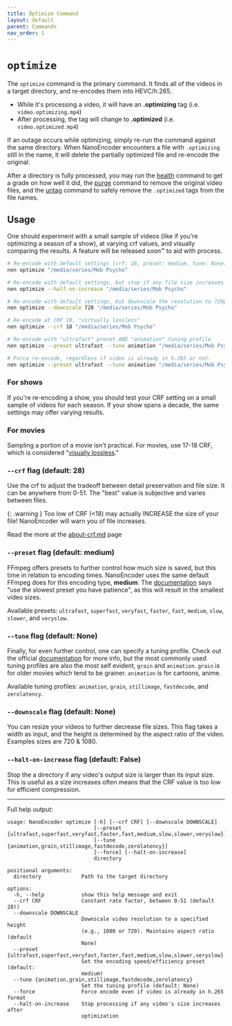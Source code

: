 ```yaml
---
title: Optimize Command
layout: default
parent: Commands
nav_order: 1
---
```

# `optimize`
The `optimize` command is the primary command. It finds all of the videos in a target directory, and re-encodes them into HEVC/h.265.

- While it's processing a video, it will have an **.optimizing** tag (i.e. `video.optimizing.mp4`)
- After processing, the tag will change to **.optimized** (i.e. `video.optimized.mp4`)

If an outage occurs while optimizing, simply re-run the command against the same directory. When NanoEncoder encounters a file with `.optimizing` still in the name, it will delete the partially optimized file and re-encode the original.

After a directory is fully processed, you may run the [health](health.md) command to get a grade on how well it did, the [purge](purge.md) command to remove the original video files, and the [untag](untag.md) command to safely remove the `.optimized` tags from the file names.

## Usage
One should experiment with a small sample of videos (like if you're optimizing a season of a show), at varying crf values, and visually comparing the results. A feature will be released soon™ to aid with process.

```sh
# Re-encode with default settings (crf: 28, preset: medium, tune: None)
nen optimize "/media/series/Mob Psycho"

# Re-encode with default settings, but stop if any file size increases
nen optimize --half-on-increase "/media/series/Mob Psycho"

# Re-encode with default settings, but downscale the resolution to 720p
nen optimize --downscale 720 "/media/series/Mob Psycho"

# Re-encode at CRF 18, "virtually lossless"
nen optimize --crf 18 "/media/series/Mob Psycho"

# Re-encode with "ultrafast" preset AND "animation" tuning profile
nen optimize --preset ultrafast --tune animation "/media/series/Mob Psycho"

# Force re-encode, regardless if video is already in h.265 or not.
nen optimize --preset ultrafast --tune animation "/media/series/Mob Psycho"
```

### For shows
If you're re-encoding a show, you should test your CRF setting on a small sample of videos for each season. If your show spans a decade, the same settings may offer varying results.

### For movies
Sampling a portion of a movie isn't practical. For movies, use 17-18 CRF, which is considered "[visually lossless](../FAQ.md#lossless-flag)." 

### `--crf` flag (default: 28)
Use the crf to adjust the tradeoff between detail preservation and file size. It can be anywhere from 0-51. The "best" value is subjective and varies between files.

{: .warning }
Too low of CRF (<18) may actually INCREASE the size of your file! NanoEncoder will warn you of file increases.

Read the more at the [about-crf.md](../about-crf.md) page

### `--preset` flag (default: medium)
FFmpeg offers presets to further control how much size is saved, but this time in relation to encoding times. NanoEncoder uses the same default FFmpeg does for this encoding type, **medium**. The [documentation](https://trac.ffmpeg.org/wiki/Encode/H.265#ConstantRateFactorCRF) says "use the slowest preset you have patience", as this will result in the smallest video sizes.

Available presets: `ultrafast`, `superfast`, `veryfast`, `faster`, `fast`, `medium`, `slow`, `slower`, and `veryslow`.

### `--tune` flag (default: None)
Finally, for even further control, one can specify a tuning profile. Check out the official [documentation](https://x265.readthedocs.io/en/stable/presets.html) for more info, but the most commonly used tuning profiles are also the most self evident, `grain` and `animation`. `grain` is for older movies which tend to be grainer. `animation` is for cartoons, anime.

Available tuning profiles: `animation`, `grain`, `stillimage`, `fastdecode`, and `zerolatency`.

### `--downscale` flag (default: None)
You can resize your videos to further decrease file sizes. This flag takes a width as input, and the height is determined by the aspect ratio of the video. Examples sizes are 720 & 1080.

### `--halt-on-increase` flag (default: False)
Stop the a directory if any video's output size is larger than its input size. This is useful as a size increases often means that the CRF value is too low for efficient compression.

---
Full help output:
```
usage: NanoEncoder optimize [-h] [--crf CRF] [--downscale DOWNSCALE]
                            [--preset {ultrafast,superfast,veryfast,faster,fast,medium,slow,slower,veryslow}]
                            [--tune {animation,grain,stillimage,fastdecode,zerolatency}]
                            [--force] [--halt-on-increase]
                            directory

positional arguments:
  directory             Path to the target directory

options:
  -h, --help            show this help message and exit
  --crf CRF             Constant rate factor, between 0-51 (default 28))
  --downscale DOWNSCALE
                        Downscale video resolution to a specified height
                        (e.g., 1080 or 720). Maintains aspect ratio (default
                        None)
  --preset {ultrafast,superfast,veryfast,faster,fast,medium,slow,slower,veryslow}
                        Set the encoding speed/efficiency preset (default:
                        medium)
  --tune {animation,grain,stillimage,fastdecode,zerolatency}
                        Set the tuning profile (default: None)
  --force               Force encode even if video is already in h.265 format
  --halt-on-increase    Stop processing if any video's size increases after
                        optimization

```
